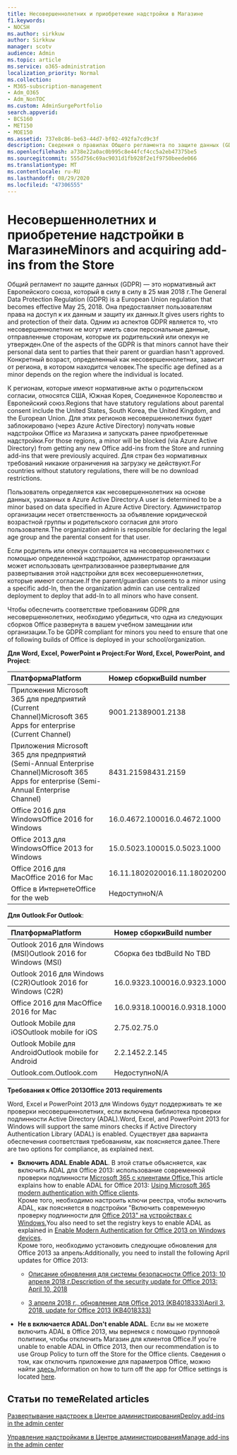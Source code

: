 ```yaml
---
title: Несовершеннолетних и приобретение надстройки в Магазине
f1.keywords:
- NOCSH
ms.author: sirkkuw
author: Sirkkuw
manager: scotv
audience: Admin
ms.topic: article
ms.service: o365-administration
localization_priority: Normal
ms.collection:
- M365-subscription-management
- Adm_O365
- Adm_NonTOC
ms.custom: AdminSurgePortfolio
search.appverid:
- BCS160
- MET150
- MOE150
ms.assetid: 737e8c86-be63-44d7-bf02-492fa7cd9c3f
description: Сведения о правилах Общего регламента по защите данных (GDPR), которые регулируют персональные данные несовершеннолетних.
ms.openlocfilehash: a738e22a0ac0b995c8e44fcf4cc5a2eb47375be5
ms.sourcegitcommit: 555d756c69ac9031d1fb928f2e1f9750beede066
ms.translationtype: MT
ms.contentlocale: ru-RU
ms.lasthandoff: 08/29/2020
ms.locfileid: "47306555"
---
```

# <a name="minors-and-acquiring-add-ins-from-the-store"></a><span data-ttu-id="6c877-103">Несовершеннолетних и приобретение надстройки в Магазине</span><span class="sxs-lookup"><span data-stu-id="6c877-103">Minors and acquiring add-ins from the Store</span></span>

<span data-ttu-id="6c877-104">Общий регламент по защите данных (GDPR) — это нормативный акт Европейского союза, который в силу в силу в 25 мая 2018 г.</span><span class="sxs-lookup"><span data-stu-id="6c877-104">The General Data Protection Regulation (GDPR) is a European Union regulation that becomes effective May 25, 2018.</span></span> <span data-ttu-id="6c877-105">Она предоставляет пользователям права на доступ к их данным и защиту их данных.</span><span class="sxs-lookup"><span data-stu-id="6c877-105">It gives users rights to and protection of their data.</span></span> <span data-ttu-id="6c877-106">Одним из аспектов GDPR является то, что несовершеннолетних не могут иметь свои персональные данные, отправленные сторонам, которые их родительский или опекун не утвержден.</span><span class="sxs-lookup"><span data-stu-id="6c877-106">One of the aspects of the GDPR is that minors cannot have their personal data sent to parties that their parent or guardian hasn't approved.</span></span> <span data-ttu-id="6c877-107">Конкретный возраст, определенный как несовершеннолетних, зависит от региона, в котором находится человек.</span><span class="sxs-lookup"><span data-stu-id="6c877-107">The specific age defined as a minor depends on the region where the individual is located.</span></span>
  
<span data-ttu-id="6c877-108">К регионам, которые имеют нормативные акты о родительском согласии, относятся США, Южная Корея, Соединенное Королевство и Европейский союз.</span><span class="sxs-lookup"><span data-stu-id="6c877-108">Regions that have statutory regulations about parental consent include the United States, South Korea, the United Kingdom, and the European Union.</span></span> <span data-ttu-id="6c877-109">Для этих регионов несовершеннолетних будет заблокировано (через Azure Active Directory) получать новые надстройки Office из Магазина и запускать ранее приобретенные надстройки.</span><span class="sxs-lookup"><span data-stu-id="6c877-109">For those regions, a minor will be blocked (via Azure Active Directory) from getting any new Office add-ins from the Store and running add-ins that were previously acquired.</span></span> <span data-ttu-id="6c877-110">Для стран без нормативных требований никакие ограничения на загрузку не действуют.</span><span class="sxs-lookup"><span data-stu-id="6c877-110">For countries without statutory regulations, there will be no download restrictions.</span></span>
  
<span data-ttu-id="6c877-111">Пользователь определяется как несовершеннолетних на основе данных, указанных в Azure Active Directory.</span><span class="sxs-lookup"><span data-stu-id="6c877-111">A user is determined to be a minor based on data specified in Azure Active Directory.</span></span> <span data-ttu-id="6c877-112">Администратор организации несет ответственность за объявление юридической возрастной группы и родительского согласия для этого пользователя.</span><span class="sxs-lookup"><span data-stu-id="6c877-112">The organization admin is responsible for declaring the legal age group and the parental consent for that user.</span></span>
  
<span data-ttu-id="6c877-113">Если родитель или опекун соглашается на несовершеннолетних с помощью определенной надстройки, администратор организации может использовать централизованное развертывание для развертывания этой надстройки для всех несовершеннолетних, которые имеют согласие.</span><span class="sxs-lookup"><span data-stu-id="6c877-113">If the parent/guardian consents to a minor using a specific add-In, then the organization admin can use centralized deployment to deploy that add-In to all minors who have consent.</span></span>
  
<span data-ttu-id="6c877-114">Чтобы обеспечить соответствие требованиям GDPR для несовершеннолетних, необходимо убедиться, что одна из следующих сборков Office развернута в вашем учебном замещании или организации.</span><span class="sxs-lookup"><span data-stu-id="6c877-114">To be GDPR compliant for minors you need to ensure that one of following builds of Office is deployed in your school/organization.</span></span>
 
 <span data-ttu-id="6c877-115">**Для Word, Excel, PowerPoint и Project:**</span><span class="sxs-lookup"><span data-stu-id="6c877-115">**For Word, Excel, PowerPoint, and Project**:</span></span> 

|<span data-ttu-id="6c877-116">**Платформа**</span><span class="sxs-lookup"><span data-stu-id="6c877-116">**Platform**</span></span> <br/> |<span data-ttu-id="6c877-117">**Номер сборки**</span><span class="sxs-lookup"><span data-stu-id="6c877-117">**Build number**</span></span> <br/> |
|:-----|:-----|
|<span data-ttu-id="6c877-118">Приложения Microsoft 365 для предприятий (Current Channel)</span><span class="sxs-lookup"><span data-stu-id="6c877-118">Microsoft 365 Apps for enterprise (Current Channel)</span></span>  <br/> |<span data-ttu-id="6c877-119">9001.2138</span><span class="sxs-lookup"><span data-stu-id="6c877-119">9001.2138</span></span>   <br/> |
|<span data-ttu-id="6c877-120">Приложения Microsoft 365 для предприятий (Semi-Annual Enterprise Channel)</span><span class="sxs-lookup"><span data-stu-id="6c877-120">Microsoft 365 Apps for enterprise (Semi-Annual Enterprise Channel)</span></span>  <br/> |<span data-ttu-id="6c877-121">8431.2159</span><span class="sxs-lookup"><span data-stu-id="6c877-121">8431.2159</span></span>  <br/> |
|<span data-ttu-id="6c877-122">Office 2016 для Windows</span><span class="sxs-lookup"><span data-stu-id="6c877-122">Office 2016 for Windows</span></span>  <br/> |<span data-ttu-id="6c877-123">16.0.4672.1000</span><span class="sxs-lookup"><span data-stu-id="6c877-123">16.0.4672.1000</span></span>  <br/> |
|<span data-ttu-id="6c877-124">Office 2013 для Windows</span><span class="sxs-lookup"><span data-stu-id="6c877-124">Office 2013 for Windows</span></span>  <br/> |<span data-ttu-id="6c877-125">15.0.5023.1000</span><span class="sxs-lookup"><span data-stu-id="6c877-125">15.0.5023.1000</span></span>  <br/> |
|<span data-ttu-id="6c877-126">Office 2016 для Mac</span><span class="sxs-lookup"><span data-stu-id="6c877-126">Office 2016 for Mac</span></span>  <br/> |<span data-ttu-id="6c877-127">16.11.18020200</span><span class="sxs-lookup"><span data-stu-id="6c877-127">16.11.18020200</span></span>  <br/> |
|<span data-ttu-id="6c877-128">Office в Интернете</span><span class="sxs-lookup"><span data-stu-id="6c877-128">Office for the web</span></span>  <br/> |<span data-ttu-id="6c877-129">Недоступно</span><span class="sxs-lookup"><span data-stu-id="6c877-129">N/A</span></span>  <br/> |
   
 <span data-ttu-id="6c877-130">**Для Outlook**:</span><span class="sxs-lookup"><span data-stu-id="6c877-130">**For Outlook**:</span></span> 
  
|<span data-ttu-id="6c877-131">**Платформа**</span><span class="sxs-lookup"><span data-stu-id="6c877-131">**Platform**</span></span> <br/> |<span data-ttu-id="6c877-132">**Номер сборки**</span><span class="sxs-lookup"><span data-stu-id="6c877-132">**Build number**</span></span> <br/> |
|:-----|:-----|
|<span data-ttu-id="6c877-133">Outlook 2016 для Windows (MSI)</span><span class="sxs-lookup"><span data-stu-id="6c877-133">Outlook 2016 for Windows (MSI)</span></span>  <br/> |<span data-ttu-id="6c877-134">Сборка без tbd</span><span class="sxs-lookup"><span data-stu-id="6c877-134">Build No TBD</span></span>  <br/> |
|<span data-ttu-id="6c877-135">Outlook 2016 для Windows (C2R)</span><span class="sxs-lookup"><span data-stu-id="6c877-135">Outlook 2016 for Windows (C2R)</span></span>  <br/> |<span data-ttu-id="6c877-136">16.0.9323.1000</span><span class="sxs-lookup"><span data-stu-id="6c877-136">16.0.9323.1000</span></span>  <br/> |
|<span data-ttu-id="6c877-137">Office 2016 для Mac</span><span class="sxs-lookup"><span data-stu-id="6c877-137">Office 2016 for Mac</span></span>  <br/> |<span data-ttu-id="6c877-138">16.0.9318.1000</span><span class="sxs-lookup"><span data-stu-id="6c877-138">16.0.9318.1000</span></span>  <br/> |
|<span data-ttu-id="6c877-139">Outlook Mobile для iOS</span><span class="sxs-lookup"><span data-stu-id="6c877-139">Outlook mobile for iOS</span></span>  <br/> |<span data-ttu-id="6c877-140">2.75.0</span><span class="sxs-lookup"><span data-stu-id="6c877-140">2.75.0</span></span>  <br/> |
|<span data-ttu-id="6c877-141">Outlook Mobile для Android</span><span class="sxs-lookup"><span data-stu-id="6c877-141">Outlook mobile for Android</span></span>  <br/> |<span data-ttu-id="6c877-142">2.2.145</span><span class="sxs-lookup"><span data-stu-id="6c877-142">2.2.145</span></span>  <br/> |
|<span data-ttu-id="6c877-143">Outlook.com.</span><span class="sxs-lookup"><span data-stu-id="6c877-143">Outlook.com</span></span>  <br/> |<span data-ttu-id="6c877-144">Недоступно</span><span class="sxs-lookup"><span data-stu-id="6c877-144">N/A</span></span>  <br/> |

 <span data-ttu-id="6c877-145">**Требования к Office 2013**</span><span class="sxs-lookup"><span data-stu-id="6c877-145">**Office 2013 requirements**</span></span>
  
<span data-ttu-id="6c877-146">Word, Excel и PowerPoint 2013 для Windows будут поддерживать те же проверки несовершеннолетних, если включена библиотека проверки подлинности Active Directory (ADAL).</span><span class="sxs-lookup"><span data-stu-id="6c877-146">Word, Excel, and PowerPoint 2013 for Windows will support the same minors checks if Active Directory Authentication Library (ADAL) is enabled.</span></span> <span data-ttu-id="6c877-147">Существует два варианта обеспечения соответствия требованиям, как поясняется далее.</span><span class="sxs-lookup"><span data-stu-id="6c877-147">There are two options for compliance, as explained next.</span></span>
  
- <span data-ttu-id="6c877-148">**Включить ADAL**.</span><span class="sxs-lookup"><span data-stu-id="6c877-148">**Enable ADAL**.</span></span> <span data-ttu-id="6c877-149">В этой статье объясняется, как включить ADAL для Office 2013: использование современной проверки подлинности [Microsoft 365 с клиентами Office.](https://docs.microsoft.com/microsoft-365/enterprise/modern-auth-for-office-2013-and-2016)</span><span class="sxs-lookup"><span data-stu-id="6c877-149">This article explains how to enable ADAL for Office 2013: [Using Microsoft 365 modern authentication with Office clients](https://docs.microsoft.com/microsoft-365/enterprise/modern-auth-for-office-2013-and-2016).</span></span><br/><span data-ttu-id="6c877-150">Кроме того, необходимо настроить ключи реестра, чтобы включить ADAL, как поясняется в подстройки "Включить современную проверку подлинности для [Office 2013" на устройствах с Windows.](../security-and-compliance/enable-modern-authentication.md)</span><span class="sxs-lookup"><span data-stu-id="6c877-150">You also need to set the registry keys to enable ADAL as explained in [Enable Modern Authentication for Office 2013 on Windows devices](../security-and-compliance/enable-modern-authentication.md).</span></span><br/><span data-ttu-id="6c877-151">Кроме того, необходимо установить следующие обновления для Office 2013 за апрель:</span><span class="sxs-lookup"><span data-stu-id="6c877-151">Additionally, you need to install the following April updates for Office 2013:</span></span>
    
  - [<span data-ttu-id="6c877-152">Описание обновления для системы безопасности Office 2013: 10 апреля 2018 г.</span><span class="sxs-lookup"><span data-stu-id="6c877-152">Description of the security update for Office 2013: April 10, 2018</span></span>](https://support.microsoft.com/help/4018330/description-of-the-security-update-for-office-2013-april-10-2018)
    
  - [<span data-ttu-id="6c877-153">3 апреля 2018 г., обновление для Office 2013 (KB4018333)</span><span class="sxs-lookup"><span data-stu-id="6c877-153">April 3, 2018, update for Office 2013 (KB4018333)</span></span>](https://support.microsoft.com/help/4018333/april-3-2018-update-for-office-2013-kb4018333)
    
- <span data-ttu-id="6c877-154">**Не в включается ADAL.**</span><span class="sxs-lookup"><span data-stu-id="6c877-154">**Don't enable ADAL**.</span></span> <span data-ttu-id="6c877-155">Если вы не можете включить ADAL в Office 2013, мы вернемся с помощью групповой политики, чтобы отключить Магазин для клиентов Office.</span><span class="sxs-lookup"><span data-stu-id="6c877-155">If you're unable to enable ADAL in Office 2013, then our recommendation is to use Group Policy to turn off the Store for the Office clients.</span></span> <span data-ttu-id="6c877-156">Сведения о том, как отключить приложение для параметров Office, можно найти [здесь.](https://technet.microsoft.com/library/cc178992.aspx)</span><span class="sxs-lookup"><span data-stu-id="6c877-156">Information on how to turn off the app for Office settings is located [here](https://technet.microsoft.com/library/cc178992.aspx).</span></span>

## <a name="related-articles"></a><span data-ttu-id="6c877-157">Статьи по теме</span><span class="sxs-lookup"><span data-stu-id="6c877-157">Related articles</span></span>

[<span data-ttu-id="6c877-158">Развертывание надстроек в Центре администрирования</span><span class="sxs-lookup"><span data-stu-id="6c877-158">Deploy add-ins in the admin center</span></span>](https://docs.microsoft.com/microsoft-365/admin/manage/manage-deployment-of-add-ins)

[<span data-ttu-id="6c877-159">Управление надстройками в Центре администрирования</span><span class="sxs-lookup"><span data-stu-id="6c877-159">Manage add-ins in the admin center</span></span>](https://docs.microsoft.com/microsoft-365/admin/manage/manage-addins-in-the-admin-center)
    
